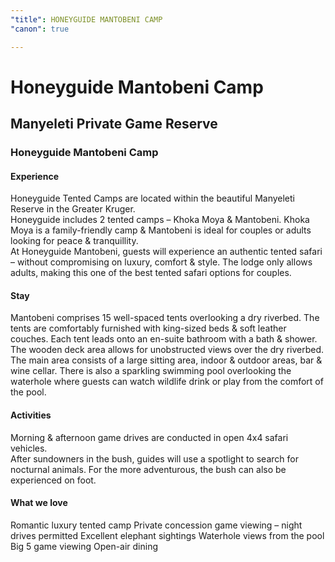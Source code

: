 ```yaml
---
"title": HONEYGUIDE MANTOBENI CAMP
"canon": true

---
```


# Honeyguide Mantobeni Camp
## Manyeleti Private Game Reserve
### Honeyguide Mantobeni Camp

#### Experience
Honeyguide Tented Camps are located within the beautiful Manyeleti Reserve in the Greater Kruger.  
Honeyguide includes 2 tented camps – Khoka Moya &amp; Mantobeni.  Khoka Moya is a family-friendly camp &amp; Mantobeni is ideal for couples or adults looking for peace &amp; tranquillity.  
At Honeyguide Mantobeni, guests will experience an authentic tented safari – without compromising on luxury, comfort &amp; style.  The lodge only allows adults, making this one of the best tented safari options for couples.

#### Stay
Mantobeni comprises 15 well-spaced tents overlooking a dry riverbed.  The tents are comfortably furnished with king-sized beds &amp; soft leather couches.  Each tent leads onto an en-suite bathroom with a bath &amp; shower.  The wooden deck area allows for unobstructed views over the dry riverbed.
The main area consists of a large sitting area, indoor &amp; outdoor areas, bar &amp; wine cellar.  There is also a sparkling swimming pool overlooking the waterhole where guests can watch wildlife drink or play from the comfort of the pool.

#### Activities
Morning &amp; afternoon game drives are conducted in open 4x4 safari vehicles.  
After sundowners in the bush, guides will use a spotlight to search for nocturnal animals.  For the more adventurous, the bush can also be experienced on foot.


#### What we love
Romantic luxury tented camp
Private concession game viewing – night drives permitted
Excellent elephant sightings
Waterhole views from the pool
Big 5 game viewing
Open-air dining
